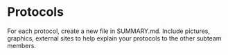 # Protocols

For each protocol, create a new file in SUMMARY.md. Include pictures, graphics, external sites to help explain your protocols to the other subteam members.

